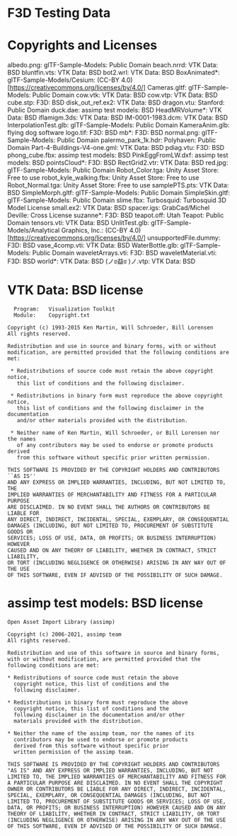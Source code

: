 # F3D Testing Data

# Copyrights and Licenses

albedo.png: glTF-Sample-Models: Public Domain
beach.nrrd: VTK Data: BSD
bluntfin.vts: VTK Data: BSD
bot2.wrl: VTK Data: BSD
BoxAnimated*: glTF-Sample-Models/Cesium: (CC-BY 4.0)[https://creativecommons.org/licenses/by/4.0/] 
Cameras.gltf: glTF-Sample-Models: Public Domain
cow.vtk: VTK Data: BSD
cow.vtp: VTK Data: BSD
cube.stp: F3D: BSD 
disk_out_ref.ex2: VTK Data: BSD
dragon.vtu: Stanford: Public Domain
duck.dae: assimp test models: BSD
HeadMRVolume*: VTK Data: BSD
iflamigm.3ds: VTK Data: BSD
IM-0001-1983.dcm: VTK Data: BSD
InterpolationTest.glb: glTF-Sample-Models: Public Domain
KameraAnim.glb: flying dog software
logo.tif: F3D: BSD
mb*: F3D: BSD
normal.png: glTF-Sample-Models: Public Domain
palermo_park_1k.hdr: Polyhaven: Public Domain
Part-4-Buildings-V4-one.gml: VTK Data: BSD
pdiag.vtu: F3D: BSD
phong_cube.fbx: assimp test models: BSD
PinkEggFromLW.dxf: assimp test models: BSD
pointsCloud*: F3D: BSD
RectGrid2.vtr: VTK Data: BSD
red.jpg: glTF-Sample-Models: Public Domain
Robot_Color.tga: Unity Asset Store: Free to use
robot_kyle_walking.fbx: Unity Asset Store: Free to use
Robot_Normal.tga: Unity Asset Store: Free to use
samplePTS.pts: VTK Data: BSD
SimpleMorph.gltf: glTF-Sample-Models: Public Domain
SimpleSkin.gltf: glTF-Sample-Models: Public Domain
slime.fbx: Turbosquid: Turbosquid 3D Model License
small.ex2: VTK Data: BSD 
spacer.igs: GrabCad/Michel Deville: Cross License
suzanne*: F3D: BSD
teapot.off: Utah Teapot: Public Domain
tensors.vti: VTK Data: BSD
UnlitTest.glb: glTF-Sample-Models/Analytical Graphics, Inc.: (CC-BY 4.0)[https://creativecommons.org/licenses/by/4.0/]
unsupportedFile.dummy: F3D: BSD
vase_4comp.vti: VTK Data: BSD
WaterBottle.glb: glTF-Sample-Models: Public Domain
waveletArrays.vti: F3D: BSD
waveletMaterial.vti: F3D: BSD
world*: VTK Data: BSD
(ノಠ益ಠ )ノ.vtp: VTK Data: BSD

# VTK Data: BSD license

```
  Program:   Visualization Toolkit
  Module:    Copyright.txt

Copyright (c) 1993-2015 Ken Martin, Will Schroeder, Bill Lorensen
All rights reserved.

Redistribution and use in source and binary forms, with or without
modification, are permitted provided that the following conditions are met:

 * Redistributions of source code must retain the above copyright notice,
   this list of conditions and the following disclaimer.

 * Redistributions in binary form must reproduce the above copyright notice,
   this list of conditions and the following disclaimer in the documentation
   and/or other materials provided with the distribution.

 * Neither name of Ken Martin, Will Schroeder, or Bill Lorensen nor the names
   of any contributors may be used to endorse or promote products derived
   from this software without specific prior written permission.

THIS SOFTWARE IS PROVIDED BY THE COPYRIGHT HOLDERS AND CONTRIBUTORS ``AS IS''
AND ANY EXPRESS OR IMPLIED WARRANTIES, INCLUDING, BUT NOT LIMITED TO, THE
IMPLIED WARRANTIES OF MERCHANTABILITY AND FITNESS FOR A PARTICULAR PURPOSE
ARE DISCLAIMED. IN NO EVENT SHALL THE AUTHORS OR CONTRIBUTORS BE LIABLE FOR
ANY DIRECT, INDIRECT, INCIDENTAL, SPECIAL, EXEMPLARY, OR CONSEQUENTIAL
DAMAGES (INCLUDING, BUT NOT LIMITED TO, PROCUREMENT OF SUBSTITUTE GOODS OR
SERVICES; LOSS OF USE, DATA, OR PROFITS; OR BUSINESS INTERRUPTION) HOWEVER
CAUSED AND ON ANY THEORY OF LIABILITY, WHETHER IN CONTRACT, STRICT LIABILITY,
OR TORT (INCLUDING NEGLIGENCE OR OTHERWISE) ARISING IN ANY WAY OUT OF THE USE
OF THIS SOFTWARE, EVEN IF ADVISED OF THE POSSIBILITY OF SUCH DAMAGE.
```

# assimp test models: BSD license

```
Open Asset Import Library (assimp)

Copyright (c) 2006-2021, assimp team
All rights reserved.

Redistribution and use of this software in source and binary forms,
with or without modification, are permitted provided that the
following conditions are met:

* Redistributions of source code must retain the above
  copyright notice, this list of conditions and the
  following disclaimer.

* Redistributions in binary form must reproduce the above
  copyright notice, this list of conditions and the
  following disclaimer in the documentation and/or other
  materials provided with the distribution.

* Neither the name of the assimp team, nor the names of its
  contributors may be used to endorse or promote products
  derived from this software without specific prior
  written permission of the assimp team.

THIS SOFTWARE IS PROVIDED BY THE COPYRIGHT HOLDERS AND CONTRIBUTORS
"AS IS" AND ANY EXPRESS OR IMPLIED WARRANTIES, INCLUDING, BUT NOT
LIMITED TO, THE IMPLIED WARRANTIES OF MERCHANTABILITY AND FITNESS FOR
A PARTICULAR PURPOSE ARE DISCLAIMED. IN NO EVENT SHALL THE COPYRIGHT
OWNER OR CONTRIBUTORS BE LIABLE FOR ANY DIRECT, INDIRECT, INCIDENTAL,
SPECIAL, EXEMPLARY, OR CONSEQUENTIAL DAMAGES (INCLUDING, BUT NOT
LIMITED TO, PROCUREMENT OF SUBSTITUTE GOODS OR SERVICES; LOSS OF USE,
DATA, OR PROFITS; OR BUSINESS INTERRUPTION) HOWEVER CAUSED AND ON ANY
THEORY OF LIABILITY, WHETHER IN CONTRACT, STRICT LIABILITY, OR TORT
(INCLUDING NEGLIGENCE OR OTHERWISE) ARISING IN ANY WAY OUT OF THE USE
OF THIS SOFTWARE, EVEN IF ADVISED OF THE POSSIBILITY OF SUCH DAMAGE.
```
